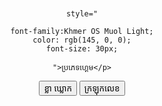 <!DOCTYPE html>
<html>
<head>
  <title> Manu Game-KH </title>
  <style>
    body {
      text-align: center;
      font-family: Arial, sans-serif;
      margin-top: 100px;
    }
    
    button {
      padding: 15px 30px;
      font-size: 18px;
      margin: 20px;
      cursor: pointer;
      border-radius: 30px;
    }
  </style>


</head>
<body>
    <p 
    
    style="
    
    font-family:Khmer OS Muol Light;
    color: rgb(145, 0, 0);
    font-size: 30px;
    
    ">ប្រភេទហ្គេម</p>
    
  <button onclick="location.href='Home1/gamekh.html'">ខ្លា ឃ្លោក</button>
  <button onclick="location.href='Home2/index2.html'">ក្រឡុកលេខ</button>

</body>
</html>
